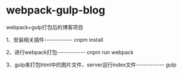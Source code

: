 # webpack-gulp-blog
webpack+gulp打包后的博客项目


1、安装相关插件------------
cnpm install

2、进行webpack打包------------
cnpm run webpack 

3、gulp来打包html中的图片文件，server运行index文件------------
gulp

